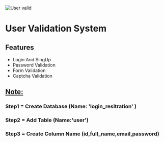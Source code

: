 ![User valid](https://github.com/Amarjit-paswan/User-Validation-System/assets/137752602/623f8af5-fd84-46fc-bc34-d74cd2499f24)
<h1>User Validation System</h1>
<h2>Features</h2>
<ul>
  <li>Login And SingUp</li>
  <li>Password Validation</li>
  <li>Form Validation</li>
  <li>Captcha Validation</li>
</ul>

<h2><u>Note:</u></h2>
<h3>Step1 = Create Database (Name: 'login_resitration' ) </h3>
<h3>Step2 = Add Table (Name:'user')</h3>
<h3>Step3 = Create Column Name (id,full_name,email,password)</h3>
